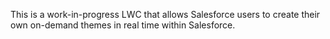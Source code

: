 This is a work-in-progress LWC that allows Salesforce users to create their own on-demand themes in real time within Salesforce.
